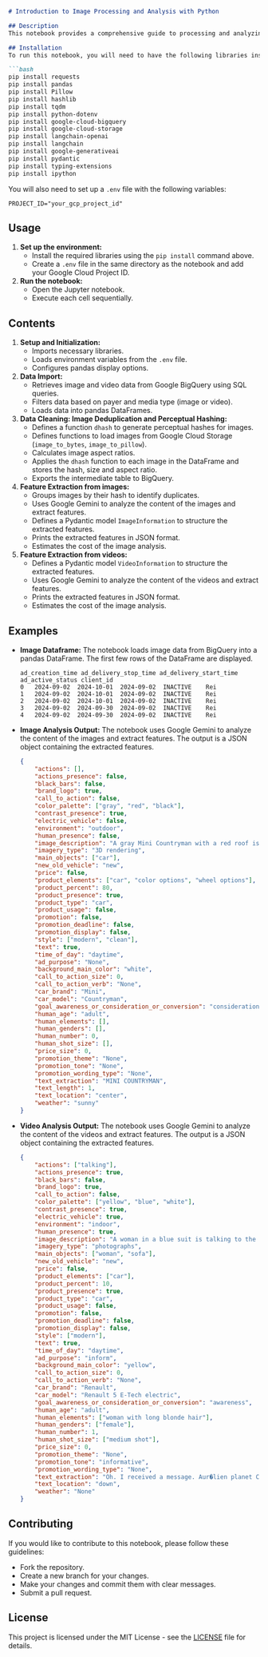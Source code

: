 ```markdown
# Introduction to Image Processing and Analysis with Python

## Description
This notebook provides a comprehensive guide to processing and analyzing images using Python. It leverages various libraries and tools to fetch, manipulate, and analyze images, particularly focusing on extracting and deduplicating image data, as well as integrating with cloud services for data storage and processing. The notebook also includes video analysis.

## Installation
To run this notebook, you will need to have the following libraries installed:

```bash
pip install requests
pip install pandas
pip install Pillow
pip install hashlib
pip install tqdm
pip install python-dotenv
pip install google-cloud-bigquery
pip install google-cloud-storage
pip install langchain-openai
pip install langchain
pip install google-generativeai
pip install pydantic
pip install typing-extensions
pip install ipython
```
You will also need to set up a `.env` file with the following variables:
```
PROJECT_ID="your_gcp_project_id"
```
## Usage
1.  **Set up the environment:**
    *   Install the required libraries using the `pip install` command above.
    *   Create a `.env` file in the same directory as the notebook and add your Google Cloud Project ID.
2.  **Run the notebook:**
    *   Open the Jupyter notebook.
    *   Execute each cell sequentially.

## Contents
1.  **Setup and Initialization:**
    *   Imports necessary libraries.
    *   Loads environment variables from the `.env` file.
    *   Configures pandas display options.
2.  **Data Import:**
    *   Retrieves image and video data from Google BigQuery using SQL queries.
    *   Filters data based on payer and media type (image or video).
    *   Loads data into pandas DataFrames.
3.  **Data Cleaning: Image Deduplication and Perceptual Hashing:**
    *   Defines a function `dhash` to generate perceptual hashes for images.
    *   Defines functions to load images from Google Cloud Storage (`image_to_bytes`, `image_to_pillow`).
    *   Calculates image aspect ratios.
    *   Applies the `dhash` function to each image in the DataFrame and stores the hash, size and aspect ratio.
    *   Exports the intermediate table to BigQuery.
4.  **Feature Extraction from images:**
    *   Groups images by their hash to identify duplicates.
    *   Uses Google Gemini to analyze the content of the images and extract features.
    *   Defines a Pydantic model `ImageInformation` to structure the extracted features.
    *   Prints the extracted features in JSON format.
    *   Estimates the cost of the image analysis.
5.  **Feature Extraction from videos:**
    *   Defines a Pydantic model `VideoInformation` to structure the extracted features.
    *   Uses Google Gemini to analyze the content of the videos and extract features.
    *   Prints the extracted features in JSON format.
    *   Estimates the cost of the image analysis.

## Examples
*   **Image Dataframe:**
    The notebook loads image data from BigQuery into a pandas DataFrame. The first few rows of the DataFrame are displayed.
    ```
    ad_creation_time ad_delivery_stop_time ad_delivery_start_time ad_active_status client_id
    0	2024-09-02	2024-10-01	2024-09-02	INACTIVE	Rei
    1	2024-09-02	2024-10-01	2024-09-02	INACTIVE	Rei
    2	2024-09-02	2024-10-01	2024-09-02	INACTIVE	Rei
    3	2024-09-02	2024-09-30	2024-09-02	INACTIVE	Rei
    4	2024-09-02	2024-09-30	2024-09-02	INACTIVE	Rei
    ```
*   **Image Analysis Output:**
    The notebook uses Google Gemini to analyze the content of the images and extract features. The output is a JSON object containing the extracted features.
    ```json
    {
        "actions": [],
        "actions_presence": false,
        "black_bars": false,
        "brand_logo": true,
        "call_to_action": false,
        "color_palette": ["gray", "red", "black"],
        "contrast_presence": true,
        "electric_vehicle": false,
        "environment": "outdoor",
        "human_presence": false,
        "image_description": "A gray Mini Countryman with a red roof is shown from the rear, parked on a red surface with a selection of color and wheel options displayed below.",
        "imagery_type": "3D rendering",
        "main_objects": ["car"],
        "new_old_vehicle": "new",
        "price": false,
        "product_elements": ["car", "color options", "wheel options"],
        "product_percent": 80,
        "product_presence": true,
        "product_type": "car",
        "product_usage": false,
        "promotion": false,
        "promotion_deadline": false,
        "promotion_display": false,
        "style": ["modern", "clean"],
        "text": true,
        "time_of_day": "daytime",
        "ad_purpose": "None",
        "background_main_color": "white",
        "call_to_action_size": 0,
        "call_to_action_verb": "None",
        "car_brand": "Mini",
        "car_model": "Countryman",
        "goal_awareness_or_consideration_or_conversion": "consideration",
        "human_age": "adult",
        "human_elements": [],
        "human_genders": [],
        "human_number": 0,
        "human_shot_size": [],
        "price_size": 0,
        "promotion_theme": "None",
        "promotion_tone": "None",
        "promotion_wording_type": "None",
        "text_extraction": "MINI COUNTRYMAN",
        "text_length": 1,
        "text_location": "center",
        "weather": "sunny"
    }
    ```
*   **Video Analysis Output:**
    The notebook uses Google Gemini to analyze the content of the videos and extract features. The output is a JSON object containing the extracted features.
    ```json
    {
        "actions": ["talking"],
        "actions_presence": true,
        "black_bars": false,
        "brand_logo": true,
        "call_to_action": false,
        "color_palette": ["yellow", "blue", "white"],
        "contrast_presence": true,
        "electric_vehicle": true,
        "environment": "indoor",
        "human_presence": true,
        "image_description": "A woman in a blue suit is talking to the camera.",
        "imagery_type": "photographs",
        "main_objects": ["woman", "sofa"],
        "new_old_vehicle": "new",
        "price": false,
        "product_elements": ["car"],
        "product_percent": 10,
        "product_presence": true,
        "product_type": "car",
        "product_usage": false,
        "promotion": false,
        "promotion_deadline": false,
        "promotion_display": false,
        "style": ["modern"],
        "text": true,
        "time_of_day": "daytime",
        "ad_purpose": "inform",
        "background_main_color": "yellow",
        "call_to_action_size": 0,
        "call_to_action_verb": "None",
        "car_brand": "Renault",
        "car_model": "Renault 5 E-Tech electric",
        "goal_awareness_or_consideration_or_conversion": "awareness",
        "human_age": "adult",
        "human_elements": ["woman with long blonde hair"],
        "human_genders": ["female"],
        "human_number": 1,
        "human_shot_size": ["medium shot"],
        "price_size": 0,
        "promotion_theme": "None",
        "promotion_tone": "informative",
        "promotion_wording_type": "None",
        "text_extraction": "Oh. I received a message. Aur�lien planet Cl�a, it's your turn! Okay, right on the topic.",
        "text_location": "down",
        "weather": "None"
    }
    ```

## Contributing
If you would like to contribute to this notebook, please follow these guidelines:
*   Fork the repository.
*   Create a new branch for your changes.
*   Make your changes and commit them with clear messages.
*   Submit a pull request.

## License
This project is licensed under the MIT License - see the [LICENSE](LICENSE) file for details.
```
